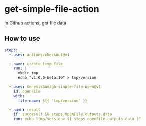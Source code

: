 # get-simple-file-action

In Github actions, get file data

## How to use

```yml
steps:
  - uses: actions/checkout@v1

  - name: create temp file
    run: |
      mkdir tmp
      echo "v1.0.0-beta.10" > tmp/version

  - uses: GenesisSam/gh-simple-file-open@v1
    id: openFile
    with:
      file-name: ${{ 'tmp/version' }}

  - name: result
    if: success() && steps.openFile.outputs.data
    run: echo "tmp/version> ${ steps.openFile.outputs.data }"
```
